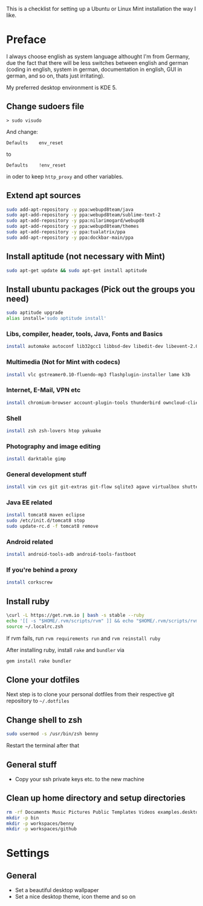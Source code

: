This is a checklist for setting up a Ubuntu or Linux Mint installation the way I like.


# Preface

I always choose english as system language althought I'm from Germany, due the fact that there will be less switches between english and german (coding in english, system in german, documentation in english, GUI in german, and so on, thats just irritating).

My preferred desktop environment is KDE 5.



## Change sudoers file

```
> sudo visudo
```

And change:

```
Defaults    env_reset
```

to

```
Defaults    !env_reset
```

in oder to keep `http_proxy` and other variables.


## Extend apt sources

```bash
sudo add-apt-repository -y ppa:webupd8team/java
sudo apt-add-repository -y ppa:webupd8team/sublime-text-2
sudo apt-add-repository -y ppa:nilarimogard/webupd8
sudo apt-add-repository -y ppa:webupd8team/themes
sudo apt-add-repository -y ppa:tualatrix/ppa
sudo add-apt-repository -y ppa:dockbar-main/ppa
```


## Install aptitude (not necessary with Mint)

```bash
sudo apt-get update && sudo apt-get install aptitude
```



## Install ubuntu packages (Pick out the groups you need)

```bash
sudo aptitude upgrade
alias install='sudo aptitude install'
```


### Libs, compiler, header, tools, Java, Fonts and Basics

```bash
install automake autoconf lib32gcc1 libbsd-dev libedit-dev libevent-2.0-5 libevent-core-2.0-5 libevent-dev libevent-extra-2.0-5 libevent-openssl-2.0-5 libevent-pthreads-2.0-5 libffi-dev libfontconfig1-dev libgc-dev libgdbm-dev libgmp3-dev libgmp-dev libgmpxx4ldbl libicu-dev libjansson4 libjpeg-dev libllvm3.4 libllvm3.5 libmysqlclient-dev libncurses5-dev libnotify-bin libnotify-dev libpcl1 libpcl1-dev libpcl-dev libpcre++0 libpcre3-dev libpcrecpp0 libpcre++-dev libpng12-dev libreadline6-dev libsqlite0-dev libsqlite3-dev libssl-dev libunwind8 libunwind8-dev libunwind-dev libusb-1.0-0-dev libxml2-dev libxnvctrl0 libxrender-dev libxslt1-dev libyaml-dev llvm llvm-dev llvm-gcc llvm-runtime build-essential g++ linux-headers-generic graphicsmagick-libmagick-dev-compat g++ oracle-java8-installer dkms nodejs curl ncurses-dev sysstat etherwake openvpn gir1.2-gtop-2.0 gconf-editor landscape-client landscape ttf-mscorefonts-installer smbclient python-pip llvm llvm-gcc ktimetracker keepassx curl wget crystal
```


### Multimedia (Not for Mint with codecs)

```bash
install vlc gstreamer0.10-fluendo-mp3 flashplugin-installer lame k3b
```


### Internet, E-Mail, VPN etc

```bash
install chromium-browser account-plugin-tools thunderbird owncloud-client openvpn openssh-server
```


### Shell

```bash
install zsh zsh-lovers htop yakuake
```


### Photography and image editing
```bash
install darktable gimp
```


### General development stuff

```bash
install vim cvs git git-extras git-flow sqlite3 agave virtualbox shutter npm mariadb-server mariadb-client colordiff atom
```


### Java EE related

```bash
install tomcat8 maven eclipse
sudo /etc/init.d/tomcat8 stop
sudo update-rc.d -f tomcat8 remove
```

### Android related

```bash
install android-tools-adb android-tools-fastboot
```


### If you're behind a proxy
```bash
install corkscrew
```


## Install ruby

```bash
\curl -L https://get.rvm.io | bash -s stable --ruby
echo '[[ -s "$HOME/.rvm/scripts/rvm" ]] && echo "$HOME/.rvm/scripts/rvm"' >> ~/.localrc.zsh
source ~/.localrc.zsh
```

If rvm fails, run `rvm requirements run` and `rvm reinstall ruby`

After installing ruby, install `rake` and `bundler` via

```bash
gem install rake bundler
```

## Clone your dotfiles

Next step is to clone your personal dotfiles from their respective git repository to `~/.dotfiles`


## Change shell to zsh

```bash
sudo usermod -s /usr/bin/zsh benny
```

Restart the terminal after that


## General stuff
- Copy your ssh private keys etc. to the new machine


## Clean up home directory and setup directories

```bash
rm -rf Documents Music Pictures Public Templates Videos examples.desktop
mkdir -p bin
mkdir -p workspaces/benny
mkdir -p workspaces/github
```


# Settings
## General
- Set a beautiful desktop wallpaper
- Set a nice desktop theme, icon theme and so on
